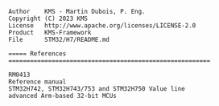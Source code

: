 
    Author    KMS - Martin Dubois, P. Eng.
    Copyright (C) 2023 KMS
    License   http://www.apache.org/licenses/LICENSE-2.0
    Product   KMS-Framework
    File      STM32/H7/README.md

    ===== References ========================================================

    RM0413
    Reference manual
    STM32H742, STM32H743/753 and STM32H750 Value line
    advanced Arm-based 32-bit MCUs

